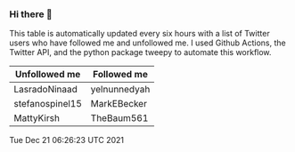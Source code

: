 ### Hi there 👋

This table is automatically updated every six hours with a list of Twitter users who have followed me and unfollowed me. I used Github Actions, the Twitter API, and the python package tweepy to automate this workflow.

| Unfollowed me |  Followed me |
| --- | --- |
|LasradoNinaad|yelnunnedyah|
|stefanospinel15|MarkEBecker|
|MattyKirsh|TheBaum561|
Tue Dec 21 06:26:23 UTC 2021
